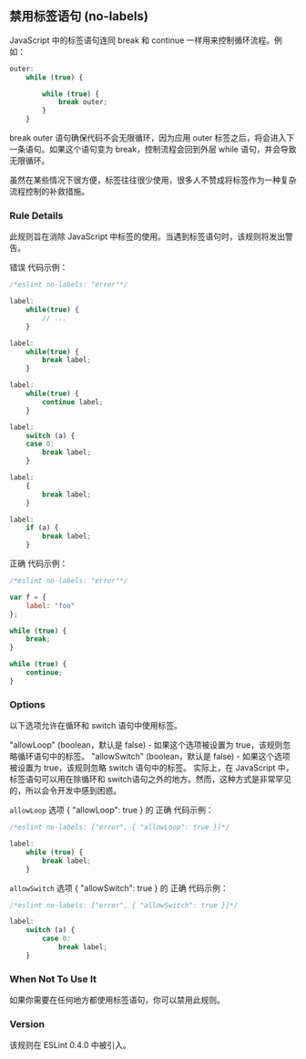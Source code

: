 ## 禁用标签语句 (no-labels)

JavaScript 中的标签语句连同 break 和 continue 一样用来控制循环流程。例如：
```js
outer:
    while (true) {

        while (true) {
            break outer;
        }
    }
```

break outer 语句确保代码不会无限循环，因为应用 outer 标签之后，将会进入下一条语句。如果这个语句变为 break，控制流程会回到外层 while 语句，并会导致无限循环。

虽然在某些情况下很方便，标签往往很少使用，很多人不赞成将标签作为一种复杂流程控制的补救措施。

### Rule Details
此规则旨在消除 JavaScript 中标签的使用。当遇到标签语句时，该规则将发出警告。

错误 代码示例：
```js
/*eslint no-labels: "error"*/

label:
    while(true) {
        // ...
    }

label:
    while(true) {
        break label;
    }

label:
    while(true) {
        continue label;
    }

label:
    switch (a) {
    case 0:
        break label;
    }

label:
    {
        break label;
    }

label:
    if (a) {
        break label;
    }
```

正确 代码示例：
```js
/*eslint no-labels: "error"*/

var f = {
    label: "foo"
};

while (true) {
    break;
}

while (true) {
    continue;
}
```

### Options
以下选项允许在循环和 switch 语句中使用标签。

"allowLoop" (boolean，默认是 false) - 如果这个选项被设置为 true，该规则忽略循环语句中的标签。
"allowSwitch" (boolean，默认是 false) - 如果这个选项被设置为 true，该规则忽略 switch 语句中的标签。
实际上，在 JavaScript 中，标签语句可以用在除循环和 switch语句之外的地方。然而，这种方式是非常罕见的，所以会令开发中感到困惑。

```allowLoop```
选项 { "allowLoop": true } 的 正确 代码示例：
```js
/*eslint no-labels: ["error", { "allowLoop": true }]*/

label:
    while (true) {
        break label;
    }
```

```allowSwitch```
选项 { "allowSwitch": true } 的 正确 代码示例：
```js
/*eslint no-labels: ["error", { "allowSwitch": true }]*/

label:
    switch (a) {
        case 0:
            break label;
    }
```

### When Not To Use It
如果你需要在任何地方都使用标签语句，你可以禁用此规则。

### Version
该规则在 ESLint 0.4.0 中被引入。
